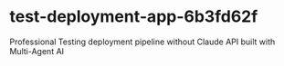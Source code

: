 # test-deployment-app-6b3fd62f
Professional Testing deployment pipeline without Claude API built with Multi-Agent AI
